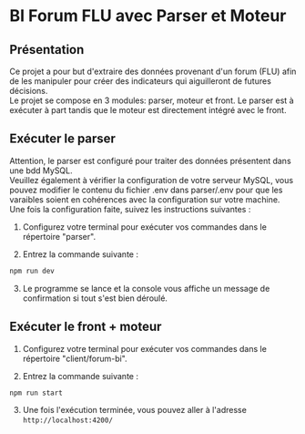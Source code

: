 # BI Forum FLU avec Parser et Moteur

## Présentation
Ce projet a pour but d'extraire des données provenant d'un forum (FLU) afin de les manipuler pour créer des indicateurs qui aiguilleront de futures décisions.<br/>
Le projet se compose en 3 modules: parser, moteur et front. Le parser est à exécuter à part tandis que le moteur est directement intégré avec le front.<br/>

## Exécuter le parser

Attention, le parser est configuré pour traiter des données présentent dans une bdd MySQL.<br/>
Veuillez également à vérifier la configuration de votre serveur MySQL, vous pouvez modifier le contenu du fichier .env dans parser/.env pour que les varaibles soient en cohérences avec la configuration sur votre machine.<br/>
Une fois la configuration faite, suivez les instructions suivantes :

1. Configurez votre terminal pour exécuter vos commandes dans le répertoire "parser".

2. Entrez la commande suivante :
```cmd
npm run dev
```

3. Le programme se lance et la console vous affiche un message de confirmation si tout s'est bien déroulé.
 
## Exécuter le front + moteur

1. Configurez votre terminal pour exécuter vos commandes dans le répertoire "client/forum-bi".

2. Entrez la commande suivante :
```cmd
npm run start
```

3. Une fois l'exécution terminée, vous pouvez aller à l'adresse ```http://localhost:4200/```